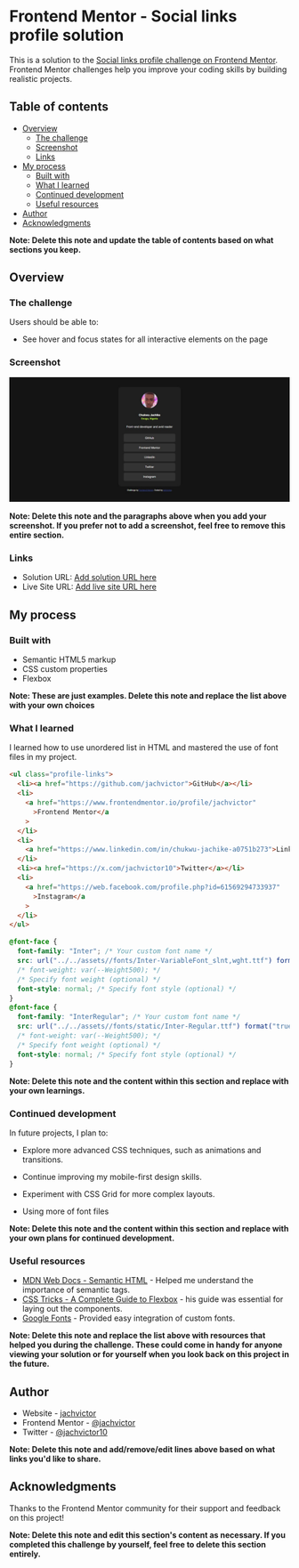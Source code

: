 # Frontend Mentor - Social links profile solution

This is a solution to the [Social links profile challenge on Frontend Mentor](https://www.frontendmentor.io/challenges/social-links-profile-UG32l9m6dQ). Frontend Mentor challenges help you improve your coding skills by building realistic projects.

## Table of contents

- [Overview](#overview)
  - [The challenge](#the-challenge)
  - [Screenshot](#screenshot)
  - [Links](#links)
- [My process](#my-process)
  - [Built with](#built-with)
  - [What I learned](#what-i-learned)
  - [Continued development](#continued-development)
  - [Useful resources](#useful-resources)
- [Author](#author)
- [Acknowledgments](#acknowledgments)

**Note: Delete this note and update the table of contents based on what sections you keep.**

## Overview

### The challenge

Users should be able to:

- See hover and focus states for all interactive elements on the page

### Screenshot

![](./screenshot.jpg)

**Note: Delete this note and the paragraphs above when you add your screenshot. If you prefer not to add a screenshot, feel free to remove this entire section.**

### Links

- Solution URL: [Add solution URL here](https://your-solution-url.com)
- Live Site URL: [Add live site URL here](https://your-live-site-url.com)

## My process

### Built with

- Semantic HTML5 markup
- CSS custom properties
- Flexbox

**Note: These are just examples. Delete this note and replace the list above with your own choices**

### What I learned

I learned how to use unordered list in HTML and mastered the use of font files in my project.

```html
<ul class="profile-links">
  <li><a href="https://github.com/jachvictor">GitHub</a></li>
  <li>
    <a href="https://www.frontendmentor.io/profile/jachvictor"
      >Frontend Mentor</a
    >
  </li>
  <li>
    <a href="https://www.linkedin.com/in/chukwu-jachike-a0751b273">LinkedIn</a>
  </li>
  <li><a href="https://x.com/jachvictor10">Twitter</a></li>
  <li>
    <a href="https://web.facebook.com/profile.php?id=61569294733937"
      >Instagram</a
    >
  </li>
</ul>
```

```css
@font-face {
  font-family: "Inter"; /* Your custom font name */
  src: url("../../assets//fonts/Inter-VariableFont_slnt,wght.ttf") format("truetype"); /* Path to the font */
  /* font-weight: var(--Weight500); */
  /* Specify font weight (optional) */
  font-style: normal; /* Specify font style (optional) */
}
@font-face {
  font-family: "InterRegular"; /* Your custom font name */
  src: url("../../assets//fonts/static/Inter-Regular.ttf") format("truetype"); /* Path to the font */
  /* font-weight: var(--Weight500); */
  /* Specify font weight (optional) */
  font-style: normal; /* Specify font style (optional) */
}
```

**Note: Delete this note and the content within this section and replace with your own learnings.**

### Continued development

In future projects, I plan to:

- Explore more advanced CSS techniques, such as animations and transitions.

- Continue improving my mobile-first design skills.

- Experiment with CSS Grid for more complex layouts.

- Using more of font files

**Note: Delete this note and the content within this section and replace with your own plans for continued development.**

### Useful resources

- [MDN Web Docs - Semantic HTML](https://developer.mozilla.org/en-US/docs/Web/HTML) - Helped me understand the importance of semantic tags.
- [CSS Tricks - A Complete Guide to Flexbox](https://web.dev) - his guide was essential for laying out the components.
- [Google Fonts](https://fonts.google.com/) - Provided easy integration of custom fonts.

**Note: Delete this note and replace the list above with resources that helped you during the challenge. These could come in handy for anyone viewing your solution or for yourself when you look back on this project in the future.**

## Author

- Website - [jachvictor](https://cipherskill.vercel.app)
- Frontend Mentor - [@jachvictor](https://www.frontendmentor.io/profile/jachvictor)
- Twitter - [@jachvictor10](https://www.x.com/jachvictor10)

**Note: Delete this note and add/remove/edit lines above based on what links you'd like to share.**

## Acknowledgments

Thanks to the Frontend Mentor community for their support and feedback on this project!

**Note: Delete this note and edit this section's content as necessary. If you completed this challenge by yourself, feel free to delete this section entirely.**
